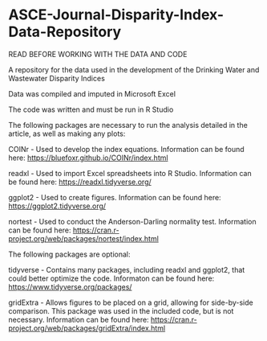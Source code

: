 # ASCE-Journal-Disparity-Index-Data-Repository
READ BEFORE WORKING WITH THE DATA AND CODE

A repository for the data used in the development of the Drinking Water and Wastewater Disparity Indices

Data was compiled and imputed in Microsoft Excel

The code was written and must be run in R Studio

The following packages are necessary to run the analysis detailed in the article, as well as making any plots:

COINr - Used to develop the index equations. Information can be found here: https://bluefoxr.github.io/COINr/index.html

readxl - Used to import Excel spreadsheets into R Studio. Information can be found here: https://readxl.tidyverse.org/

ggplot2 - Used to create figures. Information can be found here: https://ggplot2.tidyverse.org/

nortest - Used to conduct the Anderson-Darling normality test. Information can be found here: https://cran.r-project.org/web/packages/nortest/index.html

The following packages are optional:

tidyverse - Contains many packages, including readxl and ggplot2, that could better optimize the code. Informaton can be found here: https://www.tidyverse.org/packages/

gridExtra - Allows figures to be placed on a grid, allowing for side-by-side comparison. This package was used in the included code, but is not necessary. Information can be found here: https://cran.r-project.org/web/packages/gridExtra/index.html
